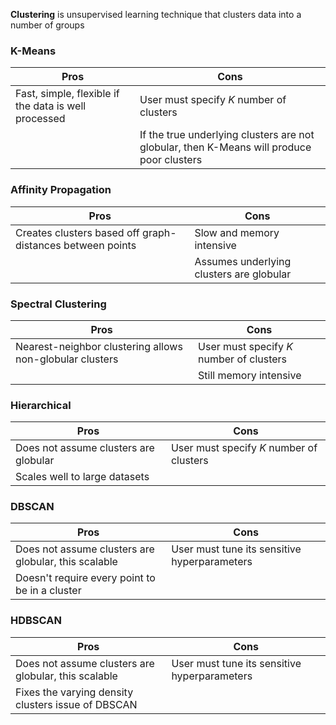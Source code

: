

**Clustering** is unsupervised learning technique that clusters data into a number of groups



### K-Means

| Pros | Cons |
| --- | --- |
| Fast, simple, flexible if the data is well processed | User must specify *K* number of clusters |
| | If the true underlying clusters are not globular, then K-Means will produce poor clusters |


### Affinity Propagation

| Pros | Cons |
| --- | --- |
| Creates clusters based off graph-distances between points | Slow and memory intensive |
| | Assumes underlying clusters are globular |


### Spectral Clustering

| Pros | Cons |
| --- | --- |
| Nearest-neighbor clustering allows non-globular clusters | User must specify *K* number of clusters |
| | Still memory intensive |


### Hierarchical

| Pros | Cons |
| --- | --- |
| Does not assume clusters are globular | User must specify *K* number of clusters |
| Scales well to large datasets | |


### DBSCAN

| Pros | Cons |
| --- | --- |
| Does not assume clusters are globular, this scalable | User must tune its sensitive hyperparameters |
| Doesn't require every point to be in a cluster | |


### HDBSCAN

| Pros | Cons |
| --- | --- |
| Does not assume clusters are globular, this scalable | User must tune its sensitive hyperparameters |
| Fixes the varying density clusters issue of DBSCAN | |